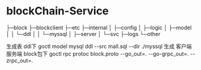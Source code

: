 # blockChain-Service


├─block
├─blockclient
├─etc
├─internal
│  ├─config
│  ├─logic
│  ├─model
│  │  └─ddl
│  │      └─myssql
│  ├─server
│  └─svc
├─logs
└─other



生成表 ddl下
goctl model mysql ddl --src mall.sql --dir ./myssql
生成 客户端服务端 block包下
goctl rpc protoc block.proto --go_out=. --go-grpc_out=. --zrpc_out=.

